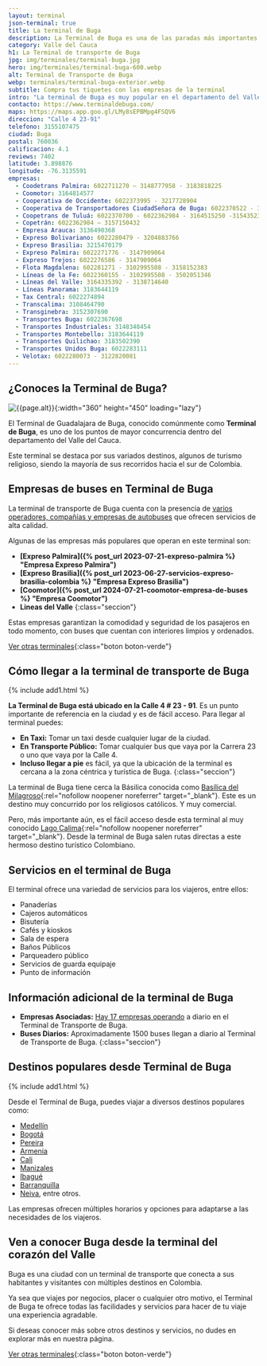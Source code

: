 ```yaml
---
layout: terminal
json-terminal: true
title: La terminal de Buga
description: La Terminal de Buga es una de las paradas más importantes de Colombia. Ofrece más de 50 rutas diferentes a Cali, Tuluá, Bogotá, entre otros.
category: Valle del Cauca
h1: La Terminal de transporte de Buga
jpg: img/terminales/terminal-buga.jpg
hero: img/terminales/terminal-buga-600.webp
alt: Terminal de Transporte de Buga
webp: terminales/terminal-buga-exterior.webp
subtitle: Compra tus tiquetes con las empresas de la terminal
intro: "La terminal de Buga es muy popular en el departamento del Valle del Cauca. Sus destinos turísticos son variados y los más comunes se encuentran muy cerca."
contacto: https://www.terminaldebuga.com/
maps: https://maps.app.goo.gl/LMy8sEPBMpg4FSQV6
direccion: "Calle 4 23-91"
telefono: 3155107475
ciudad: Buga
postal: 760036
calificacion: 4.1
reviews: 7402
latitude: 3.898876
longitude: -76.3135591
empresas:
  - Coodetrans Palmira: 6022711270 – 3148777958 - 3183818225
  - Coomotor: 3164814577
  - Cooperativa de Occidente: 6022373995 - 3217728904
  - Cooperativa de Transportadores CiudadSeñora de Buga: 6022370522 - 3176405903 - 3154352342
  - Coopetrans de Tuluá: 6022370700 - 6022362984 - 3164515250 -3154352342
  - Copetrán: 6022362984 – 3157150432
  - Empresa Arauca: 3136490368
  - Expreso Bolivariano: 6022280479 - 3204883766
  - Expreso Brasilia: 3215470179
  - Expreso Palmira: 6022271776 - 3147909064
  - Expreso Trejos: 6022276586 - 3147909064
  - Flota Magdalena: 602281271 - 3102995508 - 3158152383
  - Líneas de la Fe: 6022360155 - 3102995508 - 3502051346
  - Líneas del Valle: 3164335392 - 3138714640
  - Líneas Panorama: 3183644119
  - Tax Central: 6022274894
  - Transcalima: 3108464790
  - Transginebra: 3152307690
  - Transportes Buga: 6022367698
  - Transportes Industriales: 3148348454
  - Transportes Montebello: 3183644119
  - Transportes Quilichao: 3183502390
  - Transportes Unidos Buga: 6022283111
  - Velotax: 6022280073 - 3122820081
---
```

## ¿Conoces la Terminal de Buga?

![{{page.alt}}]({{site.baseurl}}/img/{{page.webp}} "Terminal transporte {{ciudad}}"){:width="360" height="450" loading="lazy"}

El Terminal de Guadalajara de Buga, conocido comúnmente como **Terminal de Buga**, es uno de los puntos de mayor concurrencia dentro del departamento del Valle del Cauca.

Este terminal se destaca por sus variados destinos, algunos de turismo religioso, siendo la mayoría de sus recorridos hacia el sur de Colombia.

## Empresas de buses en Terminal de Buga

La terminal de transporte de Buga cuenta con la presencia de [varios operadores, compañías y empresas de autobuses](#telefonos) que ofrecen servicios de alta calidad.

Algunas de las empresas más populares que operan en este terminal son:

- **[Expreso Palmira]({% post_url 2023-07-21-expreso-palmira %} "Empresa Expreso Palmira")**
- **[Expreso Brasilia]({% post_url 2023-06-27-servicios-expreso-brasilia-colombia %} "Empresa Expreso Brasilia")**
- **[Coomotor]({% post_url 2024-07-21-coomotor-empresa-de-buses %} "Empresa Coomotor")**
- **Lineas del Valle**
{:class="seccion"}

Estas empresas garantizan la comodidad y seguridad de los pasajeros en todo momento, con buses que cuentan con interiores limpios y ordenados.

[Ver otras terminales](/terminales-de-colombia){:class="boton boton-verde"}

## Cómo llegar a la terminal de transporte de Buga

{% include add1.html %}

**La Terminal de Buga está ubicado en la Calle 4 # 23 - 91**. Es un punto importante de referencia en la ciudad y es de fácil acceso. Para llegar al terminal puedes:

- **En Taxi:** Tomar un taxi desde cualquier lugar de la ciudad.
- **En Transporte Público:** Tomar cualquier bus que vaya por la Carrera 23 o uno que vaya por la Calle 4.
- **Incluso llegar a pie** es fácil, ya que la ubicación de la terminal es cercana a la zona céntrica y turística de Buga.
{:class="seccion"}

La terminal de Buga tiene cerca la Básilica conocida como [Basílica del Milagroso](https://www.milagrosodebuga.com/){:rel="nofollow noopener noreferrer" target="_blank"}. Este es un destino muy concurrido por los religiosos católicos. Y muy comercial.

Pero, más importante aún, es el fácil acceso desde esta terminal al muy conocido [Lago Calima](https://calimadarien.com/){:rel="nofollow noopener noreferrer" target="_blank"}. Desde la terminal de Buga salen rutas directas a este hermoso destino turístico Colombiano.

## Servicios en el terminal de Buga

El terminal ofrece una variedad de servicios para los viajeros, entre ellos:

- Panaderías
- Cajeros automáticos
- Bisutería
- Cafés y kioskos
- Sala de espera
- Baños Públicos
- Parqueadero público
- Servicios de guarda equipaje
- Punto de información

## Información adicional de la terminal de Buga

- **Empresas Asociadas:** [Hay 17 empresas operando](#telefonos) a diario en el Terminal de Transporte de Buga.
- **Buses Diarios:** Aproximadamente 1500 buses llegan a diario al Terminal de Transporte de Buga.
{:class="seccion"}

## Destinos populares desde Terminal de Buga

{% include add1.html %}

Desde el Terminal de Buga, puedes viajar a diversos destinos populares como:

- [Medellín]({{'terminal-de-medellin'|relative_url}} "Terminal Medellín")
- [Bogotá]({{'terminal-de-bogota'|relative_url}} "Terminal Bogotá")
- [Pereira]({{'terminal-de-pereira'|relative_url}} "Terminal Pereira")
- [Armenia]({{'terminal-de-armenia'|relative_url}} "Terminal Armenia")
- [Cali]({{'terminal-de-cali'|relative_url}} "Terminal de Cali")
- [Manizales]({{'terminal-de-manizales'|relative_url}} "Terminal Manizales")
- [Ibagué]({{'terminal-de-ibague'|relative_url}} "Terminal Ibagué")
- [Barranquilla]({{'terminal-de-barranquilla'|relative_url}} "Terminal de Barranquilla")
- [Neiva]({{'terminal-de-neiva'|relative_url}} "Terminal Neiva"), entre otros.

Las empresas ofrecen múltiples horarios y opciones para adaptarse a las necesidades de los viajeros.

## Ven a conocer Buga desde la terminal del corazón del Valle

Buga es una ciudad con un terminal de transporte que conecta a sus habitantes y visitantes con múltiples destinos en Colombia.

Ya sea que viajes por negocios, placer o cualquier otro motivo, el Terminal de Buga te ofrece todas las facilidades y servicios para hacer de tu viaje una experiencia agradable.

Si deseas conocer más sobre otros destinos y servicios, no dudes en explorar más en nuestra página.

[Ver otras terminales](/terminales-de-colombia){:class="boton boton-verde"}
